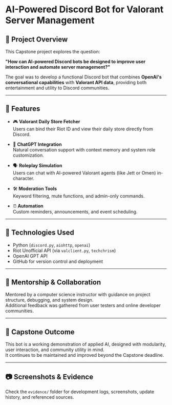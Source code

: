 # AI-Powered Discord Bot for Valorant Server Management

## 📌 Project Overview

This Capstone project explores the question:

**"How can AI-powered Discord bots be designed to improve user interaction and automate server management?"**

The goal was to develop a functional Discord bot that combines **OpenAI's conversational capabilities** with **Valorant API data**, providing both entertainment and utility to Discord communities.

---

## 🔧 Features

- 🎮 **Valorant Daily Store Fetcher**  
  Users can bind their Riot ID and view their daily store directly from Discord.

- 🧠 **ChatGPT Integration**  
  Natural conversation support with context memory and system role customization.

- 🗣 **Roleplay Simulation**  
  Users can chat with AI-powered Valorant agents (like Jett or Omen) in-character.

- 🛠 **Moderation Tools**  
  Keyword filtering, mute functions, and admin-only commands.

- ⏰ **Automation**  
  Custom reminders, announcements, and event scheduling.

---

## 🧪 Technologies Used

- Python (`discord.py`, `aiohttp`, `openai`)
- Riot Unofficial API (via `valclient.py`, `techchrism`)
- OpenAI GPT API
- GitHub for version control and deployment

---

## 🤝 Mentorship & Collaboration

Mentored by a computer science instructor with guidance on project structure, debugging, and system design.  
Additional feedback was gathered from user testers and online developer communities.

---

## 🧾 Capstone Outcome

This bot is a working demonstration of applied AI, designed with modularity, user interaction, and community utility in mind.  
It continues to be maintained and improved beyond the Capstone deadline.

---

## 📷 Screenshots & Evidence

Check the `evidence/` folder for development logs, screenshots, update history, and referenced sources.
